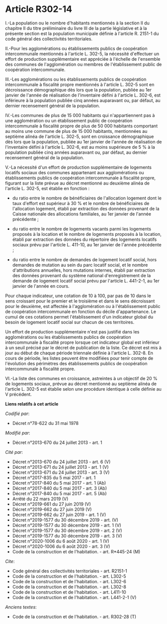 # Article R302-14

I.-La population ou le nombre d'habitants mentionnés à la section II du chapitre II du titre préliminaire du livre III de la
partie législative et à la présente section est la population municipale définie à l'article R. 2151-1 du code général des
collectivités territoriales. 

II.-Pour les agglomérations ou établissements publics de coopération intercommunale mentionnés à l'article L. 302-5, la
nécessité d'effectuer un effort de production supplémentaire est appréciée à l'échelle de l'ensemble des communes de
l'agglomération ou membres de l'établissement public de coopération intercommunale. 

III.-Les agglomérations ou les établissements publics de coopération intercommunale à fiscalité propre mentionnés à l'article
L. 302-5 sont en décroissance démographique dès lors que la population, publiée au 1er janvier de l'année de réalisation de
l'inventaire défini à l'article L. 302-6, est inférieure à la population publiée cinq années auparavant ou, par défaut, au
dernier recensement général de la population. 

IV.-Les communes de plus de 15 000 habitants qui n'appartiennent pas à une agglomération ou un établissement public de
coopération intercommunale à fiscalité propre de plus de 50 000 habitants comportant au moins une commune de plus de 15 000
habitants, mentionnées au septième alinéa de l'article L. 302-5, sont en croissance démographique dès lors que la population,
publiée au 1er janvier de l'année de réalisation de l'inventaire défini à l'article L. 302-6, est au moins supérieure de 5 %
à la population publiée cinq années auparavant ou, par défaut, au dernier recensement général de la population. 

V.-La nécessité d'un effort de production supplémentaire de logements locatifs sociaux des communes appartenant aux
agglomérations ou établissements publics de coopération intercommunale à fiscalité propre, figurant sur la liste prévue au
décret mentionné au deuxième alinéa de l'article L. 302-5, est établie en fonction :

- du ratio entre le nombre de bénéficiaires de l'allocation logement dont le taux d'effort est supérieur à 30 % et le nombre
de bénéficiaires de l'allocation logement, établi par extraction des données provenant de la Caisse nationale des allocations
familiales, au 1er janvier de l'année précédente ;

- du ratio entre le nombre de logements vacants parmi les logements proposés à la location et le nombre de logements proposés
à la location, établi par extraction des données du répertoire des logements locatifs sociaux prévu par l'article L. 411-10,
au 1er janvier de l'année précédente ;

- du ratio entre le nombre de demandes de logement locatif social, hors demandes de mutation au sein du parc locatif social,
et le nombre d'attributions annuelles, hors mutations internes, établi par extraction des données provenant du système
national d'enregistrement de la demande de logement locatif social prévu par l'article L. 441-2-1, au 1er janvier de l'année
en cours. 

Pour chaque indicateur, une cotation de 10 à 100, par pas de 10 dans le sens croissant pour le premier et le troisième et
dans le sens décroissant pour le deuxième, est affectée à l'agglomération ou à l'établissement public de coopération
intercommunale en fonction du décile d'appartenance. Le cumul de ces cotations permet l'établissement d'un indicateur global
du besoin de logement locatif social sur chacun de ces territoires. 

Un effort de production supplémentaire n'est pas justifié dans les agglomérations ou les établissements publics de
coopération intercommunale à fiscalité propre lorsque cet indicateur global est inférieur à un seuil précisé par le décret de
publication de la liste. Ce décret est mis à jour au début de chaque période triennale définie à l'article L. 302-8. En cours
de période, les listes peuvent être modifiées pour tenir compte de l'évolution des périmètres des établissements publics de
coopération intercommunale à fiscalité propre. 

VI.-La liste des communes en croissance, astreintes à un objectif de 20 % de logements sociaux, prévue au décret mentionné au
septième alinéa de l'article L. 302-5 est établie selon une procédure identique à celle définie au V précédent.

**Liens relatifs à cet article**

_Codifié par_:

  - Décret n°78-622 du 31 mai 1978

_Modifié par_:

  - Décret n°2013-670 du 24 juillet 2013 - art. 1

_Cité par_:

  - Décret n°2013-670 du 24 juillet 2013 - art. 6 (V)
  - Décret n°2013-671 du 24 juillet 2013 - art. 1 (V)
  - Décret n°2013-671 du 24 juillet 2013 - art. 3 (V)
  - Décret n°2017-835 du 5 mai 2017 - art. 1
  - Décret n°2017-840 du 5 mai 2017 - art. 1 (Ab)
  - Décret n°2017-840 du 5 mai 2017 - art. 3 (Ab)
  - Décret n°2017-840 du 5 mai 2017 - art. 5 (Ab)
  - Arrêté du 22 mars 2019 (V)
  - Décret n°2019-661 du 27 juin 2019 (V)
  - Décret n°2019-662 du 27 juin 2019 (V)
  - Décret n°2019-662 du 27 juin 2019 - art. 1 (V)
  - Décret n°2019-1577 du 30 décembre 2019 - art. (V)
  - Décret n°2019-1577 du 30 décembre 2019 - art. 1 (V)
  - Décret n°2019-1577 du 30 décembre 2019 - art. 2 (V)
  - Décret n°2019-1577 du 30 décembre 2019 - art. 3 (V)
  - Décret n°2020-1006 du 6 août 2020 - art. 1 (V)
  - Décret n°2020-1006 du 6 août 2020 - art. 3 (V)
  - Code de la construction et de l'habitation. - art. R*445-24 (M)

_Cite_:

  - Code général des collectivités territoriales - art. R2151-1
  - Code de la construction et de l'habitation. - art. L302-5
  - Code de la construction et de l'habitation. - art. L302-6
  - Code de la construction et de l'habitation. - art. L302-8
  - Code de la construction et de l'habitation. - art. L411-10
  - Code de la construction et de l'habitation. - art. L441-2-1 (V)

_Anciens textes_:

  - Code de la construction et de l'habitation. - art. R302-28 (T)
